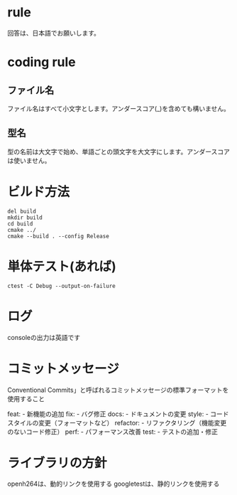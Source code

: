 # rule
回答は、日本語でお願いします。

# coding rule

## ファイル名
ファイル名はすべて小文字とします。アンダースコア(_)を含めても構いません。

## 型名

型の名前は大文字で始め、単語ごとの頭文字を大文字にします。アンダースコアは使いません。


# ビルド方法

```
del build
mkdir build
cd build
cmake ../ 
cmake --build . --config Release
```
# 単体テスト(あれば)

```
ctest -C Debug --output-on-failure
```

# ログ

consoleの出力は英語です

# コミットメッセージ
Conventional Commits」と呼ばれるコミットメッセージの標準フォーマットを使用すること

feat: - 新機能の追加
fix: - バグ修正
docs: - ドキュメントの変更
style: - コードスタイルの変更（フォーマットなど）
refactor: - リファクタリング（機能変更のないコード修正）
perf: - パフォーマンス改善
test: - テストの追加・修正


# ライブラリの方針

openh264は、動的リンクを使用する
googletestは、静的リンクを使用する

